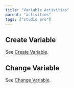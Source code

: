 ```yaml
---
title: "Variable Activities"
parent: "activities"
tags: ["studio pro"]
---
```


## Create Variable

See [Create Variable](create-variable).

## Change Variable

See [Change Variable](change-variable).
